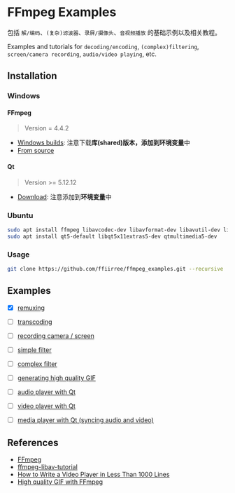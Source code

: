 # FFmpeg Examples

包括 `解/编码`、`(复杂)滤波器`、`录屏/摄像头`、`音视频播放` 的基础示例以及相关教程。

Examples and tutorials for `decoding/encoding`, `(complex)filtering`, `screen/camera recording`, `audio/video playing`, etc.

## Installation

### Windows

#### FFmpeg

> Version = 4.4.2

- [Windows builds](https://www.ffmpeg.org/download.html#build-windows): 注意下载**库(shared)**版本，添加到**环境变量**中
- [From source](/compile_on_windows.md)

#### Qt

> Version >= 5.12.12

- [Download](https://download.qt.io/archive/qt/): 注意添加到**环境变量**中

### Ubuntu

```bash
sudo apt install ffmpeg libavcodec-dev libavformat-dev libavutil-dev libavdevice-dev libswscale-dev libavfilter-dev
sudo apt install qt5-default libqt5x11extras5-dev qtmultimedia5-dev 
```

### Usage

```bash
git clone https://github.com/ffiirree/ffmpeg_examples.git --recursive
```

## Examples

- [x] [remuxing](/01_remuxing/README.md)
- [ ] [transcoding](/02_trancoding/README.md)
- [ ] [recording camera / screen](/03_recording/README.md)
- [ ] [simple filter](/04_simple_filters/README.md)
- [ ] [complex filter](/05_complex_filter/README.md)
- [ ] [generating high quality GIF](/06_gen_gif/README.md)
- [ ] [audio player with Qt](/07_audio_player/README.md)
- [ ] [video player with Qt](/08_video_player/README.md)
- [ ] [media player with Qt (syncing audio and video)](/09_media_player/README.md)


## References

- [FFmpeg](https://ffmpeg.org/)
- [ffmpeg-libav-tutorial](https://github.com/leandromoreira/ffmpeg-libav-tutorial)
- [How to Write a Video Player in Less Than 1000 Lines](http://dranger.com/ffmpeg/)
- [High quality GIF with FFmpeg](http://blog.pkh.me/p/21-high-quality-gif-with-ffmpeg.html)